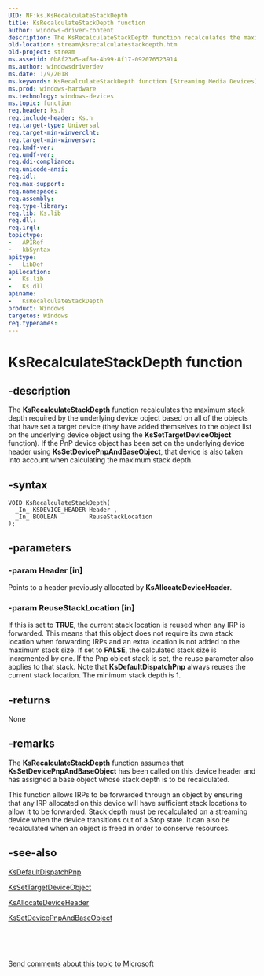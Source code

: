 ```yaml
---
UID: NF:ks.KsRecalculateStackDepth
title: KsRecalculateStackDepth function
author: windows-driver-content
description: The KsRecalculateStackDepth function recalculates the maximum stack depth required by the underlying device object based on all of the objects that have set a target device (they have added themselves to the object list on the underlying device object using the KsSetTargetDeviceObject function). If the PnP device object has been set on the underlying device header using KsSetDevicePnpAndBaseObject, that device is also taken into account when calculating the maximum stack depth.
old-location: stream\ksrecalculatestackdepth.htm
old-project: stream
ms.assetid: 0b8f23a5-af8a-4b99-8f17-092076523914
ms.author: windowsdriverdev
ms.date: 1/9/2018
ms.keywords: KsRecalculateStackDepth function [Streaming Media Devices], ksfunc_745f6176-dc53-467f-885e-028da49b81a1.xml, KsRecalculateStackDepth, stream.ksrecalculatestackdepth, ks/KsRecalculateStackDepth
ms.prod: windows-hardware
ms.technology: windows-devices
ms.topic: function
req.header: ks.h
req.include-header: Ks.h
req.target-type: Universal
req.target-min-winverclnt: 
req.target-min-winversvr: 
req.kmdf-ver: 
req.umdf-ver: 
req.ddi-compliance: 
req.unicode-ansi: 
req.idl: 
req.max-support: 
req.namespace: 
req.assembly: 
req.type-library: 
req.lib: Ks.lib
req.dll: 
req.irql: 
topictype:
-	APIRef
-	kbSyntax
apitype:
-	LibDef
apilocation:
-	Ks.lib
-	Ks.dll
apiname:
-	KsRecalculateStackDepth
product: Windows
targetos: Windows
req.typenames: 
---
```


# KsRecalculateStackDepth function


## -description


The <b>KsRecalculateStackDepth</b> function recalculates the maximum stack depth required by the underlying device object based on all of the objects that have set a target device (they have added themselves to the object list on the underlying device object using the <b>KsSetTargetDeviceObject</b> function). If the PnP device object has been set on the underlying device header using <b>KsSetDevicePnpAndBaseObject</b>, that device is also taken into account when calculating the maximum stack depth.


## -syntax


````
VOID KsRecalculateStackDepth(
  _In_ KSDEVICE_HEADER Header ,
  _In_ BOOLEAN         ReuseStackLocation 
);
````


## -parameters




### -param Header [in]

Points to a header previously allocated by <b>KsAllocateDeviceHeader</b>.


### -param ReuseStackLocation [in]

If this is set to <b>TRUE</b>, the current stack location is reused when any IRP is forwarded. This means that this object does not require its own stack location when forwarding IRPs and an extra location is not added to the maximum stack size. If set to <b>FALSE</b>, the calculated stack size is incremented by one. If the Pnp object stack is set, the reuse parameter also applies to that stack. Note that <b>KsDefaultDispatchPnp</b> always reuses the current stack location. The minimum stack depth is 1.


## -returns


None



## -remarks


The <b>KsRecalculateStackDepth</b> function assumes that <b>KsSetDevicePnpAndBaseObject</b> has been called on this device header and has assigned a base object whose stack depth is to be recalculated.

This function allows IRPs to be forwarded through an object by ensuring that any IRP allocated on this device will have sufficient stack locations to allow it to be forwarded. Stack depth must be recalculated on a streaming device when the device transitions out of a Stop state. It can also be recalculated when an object is freed in order to conserve resources.



## -see-also

<a href="https://msdn.microsoft.com/library/windows/hardware/ff561665">KsDefaultDispatchPnp</a>

<a href="..\ks\nf-ks-kssettargetdeviceobject.md">KsSetTargetDeviceObject</a>

<a href="..\ks\nf-ks-ksallocatedeviceheader.md">KsAllocateDeviceHeader</a>

<a href="..\ks\nf-ks-kssetdevicepnpandbaseobject.md">KsSetDevicePnpAndBaseObject</a>

 

 

<a href="mailto:wsddocfb@microsoft.com?subject=Documentation%20feedback [stream\stream]:%20KsRecalculateStackDepth  function%20 RELEASE:%20(1/9/2018)&amp;body=%0A%0APRIVACY STATEMENT%0A%0AWe use your feedback to improve the documentation. We don't use your email address for any other purpose, and we'll remove your email address from our system after the issue that you're reporting is fixed. While we're working to fix this issue, we might send you an email message to ask for more info. Later, we might also send you an email message to let you know that we've addressed your feedback.%0A%0AFor more info about Microsoft's privacy policy, see http://privacy.microsoft.com/en-us/default.aspx." title="Send comments about this topic to Microsoft">Send comments about this topic to Microsoft</a>

